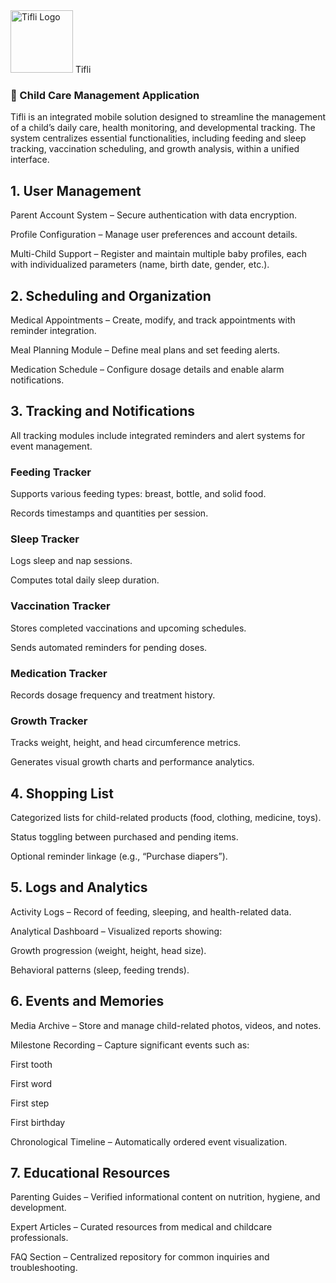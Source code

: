 <img width="100" height="100" alt="Tifli Logo" src="https://github.com/user-attachments/assets/1ad28cf1-95eb-4bb0-b6f3-af5d91fdeab6" />
Tifli


### 🍼 Child Care Management Application

Tifli is an integrated mobile solution designed to streamline the management of a child’s daily care, health monitoring, and developmental tracking.
The system centralizes essential functionalities, including feeding and sleep tracking, vaccination scheduling, and growth analysis, within a unified interface.

## 1. User Management

Parent Account System – Secure authentication with data encryption.

Profile Configuration – Manage user preferences and account details.

Multi-Child Support – Register and maintain multiple baby profiles, each with individualized parameters (name, birth date, gender, etc.).

## 2. Scheduling and Organization

Medical Appointments – Create, modify, and track appointments with reminder integration.

Meal Planning Module – Define meal plans and set feeding alerts.

Medication Schedule – Configure dosage details and enable alarm notifications.

## 3. Tracking and Notifications

All tracking modules include integrated reminders and alert systems for event management.

### Feeding Tracker

Supports various feeding types: breast, bottle, and solid food.

Records timestamps and quantities per session.

###  Sleep Tracker

Logs sleep and nap sessions.

Computes total daily sleep duration.

### Vaccination Tracker

Stores completed vaccinations and upcoming schedules.

Sends automated reminders for pending doses.

### Medication Tracker

Records dosage frequency and treatment history.

### Growth Tracker

Tracks weight, height, and head circumference metrics.

Generates visual growth charts and performance analytics.

## 4. Shopping List

Categorized lists for child-related products (food, clothing, medicine, toys).

Status toggling between purchased and pending items.

Optional reminder linkage (e.g., “Purchase diapers”).

## 5. Logs and Analytics

Activity Logs – Record of feeding, sleeping, and health-related data.

Analytical Dashboard – Visualized reports showing:

Growth progression (weight, height, head size).

Behavioral patterns (sleep, feeding trends).

## 6. Events and Memories

Media Archive – Store and manage child-related photos, videos, and notes.

Milestone Recording – Capture significant events such as:

First tooth

First word

First step

First birthday

Chronological Timeline – Automatically ordered event visualization.

## 7. Educational Resources

Parenting Guides – Verified informational content on nutrition, hygiene, and development.

Expert Articles – Curated resources from medical and childcare professionals.

FAQ Section – Centralized repository for common inquiries and troubleshooting.
